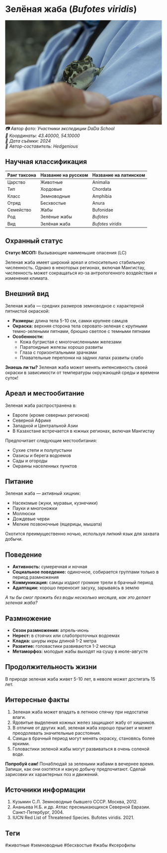 # Зелёная жаба (*Bufotes viridis*)

![Зелёная жаба](../../assets/images/Зеленая_Жаба.JPEG)
*📷 Автор фото: Участники экспедиции DaDa School*  
*📍 Координаты: 43.40000, 54.10000*  
*📆 Дата съёмки: 2024*  
*👤 Автор-составитель: Hedgenious*

## Научная классификация

| Ранг таксона | Название на русском | Название на латинском |
|---|---|---|
| Царство | Животные | Animalia |
| Тип | Хордовые | Chordata |
| Класс | Земноводные | Amphibia |
| Отряд | Бесхвостые | Anura |
| Семейство | Жабы | Bufonidae |
| Род | Зелёные жабы | *Bufotes* |
| Вид | Зелёная жаба | *Bufotes viridis* |

## Охранный статус

**Статус МСОП:** Вызывающие наименьшие опасения (LC)

Зеленая жаба имеет широкий ареал и относительно стабильную численность. Однако в некоторых регионах, включая Мангистау, численность может сокращаться из-за антропогенного воздействия и изменения климата.

## Внешний вид

Зеленая жаба — средних размеров земноводное с характерной пятнистой окраской:
- **Размеры:** длина тела 5-10 см, самки крупнее самцов
- **Окраска:** верхняя сторона тела серовато-зеленая с крупными темно-зелеными пятнами, брюшко светлое с темными пятнами
- **Особенности:** 
  - Кожа бугристая с многочисленными железами
  - Паратоидные железы хорошо развиты
  - Глаза с горизонтальными зрачками
  - Плавательные перепонки на задних лапах развиты слабо

**Знаешь ли ты?**
Зеленая жаба может менять интенсивность своей окраски в зависимости от температуры окружающей среды и времени суток!

## Ареал и местообитание

Зеленая жаба распространена в:
- Европе (кроме северных регионов)
- Северной Африке
- Западной и Центральной Азии
- В Казахстане встречается в южных регионах, включая Мангистау

Предпочитает следующие местообитания:
- Сухие степи и полупустыни
- Оазисы и берега водоемов
- Сады и огороды
- Окраины населенных пунктов

## Питание

Зеленая жаба — активный хищник:
- Насекомые (жуки, муравьи, кузнечики)
- Пауки и многоножки
- Моллюски
- Дождевые черви
- Мелкие позвоночные (ящерицы, мышата)

Охотится преимущественно ночью, используя липкий язык для захвата добычи.

## Поведение

- **Активность:** сумеречная и ночная
- **Социальное поведение:** одиночное, собирается группами только в период размножения
- **Коммуникация:** самцы издают громкие трели в брачный период
- **Адаптации:** хорошо переносит засуху, зарываясь в землю

*А ты бы смог прожить без воды несколько месяцев, как это делает зеленая жаба?*

## Размножение

- **Сезон размножения:** апрель-июнь
- **Нерест:** в стоячих или слабопроточных водоемах
- **Кладка:** шнуры икры длиной 1-2 метра
- **Развитие:** головастики развиваются 1-2 месяца
- **Метаморфоз:** молодые жабы выходят на сушу в июле-августе

## Продолжительность жизни

В природе зеленая жаба живет 5-10 лет, в неволе может достигать 15 лет.

## Интересные факты

1. Зеленая жаба может впадать в летнюю спячку при недостатке влаги.
2. Ядовитые выделения кожных желез защищают жабу от хищников.
3. В отличие от других жаб, зеленая жаба хорошо прыгает и может преодолевать значительные расстояния.
4. Самцы в брачный период могут менять окраску, становясь более яркими.
5. Головастики зеленой жабы могут развиваться в очень соленой воде.

**Попробуй сам!**
Понаблюдай за зелеными жабами в вечернее время. Запиши, как они охотятся и какую добычу предпочитают. Сделай зарисовки их характерных поз и движений.

## Источники информации

1. Кузьмин С.Л. Земноводные бывшего СССР. Москва, 2012.
2. Ананьева Н.Б. и др. Атлас пресмыкающихся Северной Евразии. Санкт-Петербург, 2004.
3. IUCN Red List of Threatened Species. Bufotes viridis. 2021.

## Теги

#животные #земноводные #бесхвостые #жабы #ксерофилы 